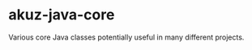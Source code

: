 akuz-java-core
==============

Various core Java classes potentially useful in many different projects.

